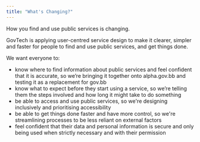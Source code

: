 ```yaml
---
title: "What's Changing?"
---
```


How you find and use public services is changing.

GovTech is applying user-centred service design to make it clearer, simpler and faster for people to find and use public services, and get things done.

We want everyone to:
- know where to find information about public services and feel confident that it is accurate, so we’re bringing it together onto alpha.gov.bb and testing it as a replacement for gov.bb
- know what to expect before they start using a service, so we’re telling them the steps involved and how long it might take to do something
- be able to access and use public services, so we're designing inclusively and prioritising accessibility
- be able to get things done faster and have more control, so we're streamlining processes to be less reliant on external factors
- feel confident that their data and personal information is secure and only being used when strictly necessary and with their permission